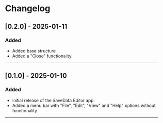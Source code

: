 # Changelog

## [0.2.0] - 2025-01-11
### Added
- Added base structure
- Added a "Close" functionality.

---

## [0.1.0] - 2025-01-10
### Added
- Initial release of the SaveData Editor app.
- Added a menu bar with "File", "Edit", "View" and "Help" options without functionality

---
